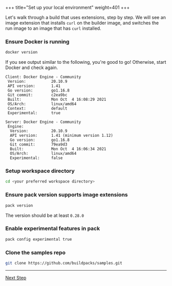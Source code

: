 +++
title="Set up your local environment"
weight=401
+++

<!-- test:suite=dockerfiles;weight=1 -->

Let's walk through a build that uses extensions, step by step. We will see an image extension that installs `curl` on
the builder image, and switches the run image to an image that has `curl` installed.

### Ensure Docker is running

<!-- test:exec -->
```bash
docker version
```

If you see output similar to the following, you're good to go! Otherwise, start Docker and check again.

```
Client: Docker Engine - Community
 Version:           20.10.9
 API version:       1.41
 Go version:        go1.16.8
 Git commit:        c2ea9bc
 Built:             Mon Oct  4 16:08:29 2021
 OS/Arch:           linux/amd64
 Context:           default
 Experimental:      true

Server: Docker Engine - Community
 Engine:
  Version:          20.10.9
  API version:      1.41 (minimum version 1.12)
  Go version:       go1.16.8
  Git commit:       79ea9d3
  Built:            Mon Oct  4 16:06:34 2021
  OS/Arch:          linux/amd64
  Experimental:     false
```

### Setup workspace directory

```bash
cd <your preferred workspace directory>
```

### Ensure pack version supports image extensions

<!-- test:exec -->
```bash
pack version
```

The version should be at least `0.28.0`

### Enable experimental features in pack

<!-- test:exec -->
```bash
pack config experimental true
```

### Clone the samples repo

<!-- test:exec -->
```bash
git clone https://github.com/buildpacks/samples.git
```

<!--+ if false +-->
---

<a href="/docs/extension-author-guide/create-extension/why-dockerfiles" class="button bg-pink">Next Step</a>
<!--+ end+-->

